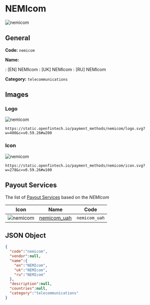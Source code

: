
# NEMIcom 
![nemicom](https://static.openfintech.io/payment_methods/nemicom/logo.svg?w=400&c=v0.59.26#w200)  

## General 
**Code:** `nemicom` 
 
**Name:** 
 
:	[EN] NEMIcom 
:	[UK] NEMIcom 
:	[RU] NEMIcom 
 
**Category:** `telecommunications` 
 

## Images 

### Logo 
![nemicom](https://static.openfintech.io/payment_methods/nemicom/logo.svg?w=400&c=v0.59.26#w200)  

```
https://static.openfintech.io/payment_methods/nemicom/logo.svg?w=400&c=v0.59.26#w200
```  

### Icon 
![nemicom](https://static.openfintech.io/payment_methods/nemicom/icon.svg?w=278&c=v0.59.26#w100)  

```
https://static.openfintech.io/payment_methods/nemicom/icon.svg?w=278&c=v0.59.26#w100
```  

## Payout Services 
 
The list of [Payout Services](/payout-services/) based on the _NEMIcom_ 

|Icon|Name|Code| 
|:---:|:---:|:---:| 
|![nemicom](https://static.openfintech.io/payout_methods/nemicom/icon.svg?w=278&c=v0.59.26#w40) |[nemicom_uah](/payout-services/nemicom_uah/)|`nemicom_uah`| 
 

## JSON Object 

```json
{
  "code":"nemicom",
  "vendor":null,
  "name":{
    "en":"NEMIcom",
    "uk":"NEMIcom",
    "ru":"NEMIcom"
  },
  "description":null,
  "countries":null,
  "category":"telecommunications"
}
```  
